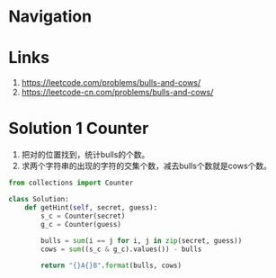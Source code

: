 # Navigation

# Links
1. https://leetcode.com/problems/bulls-and-cows/
2. https://leetcode-cn.com/problems/bulls-and-cows/


# Solution 1 Counter
1. 把对的位置找到，统计bulls的个数。
2. 求两个字符串的出现的字符的交集个数，减去bulls个数就是cows个数。

```python
from collections import Counter

class Solution:
    def getHint(self, secret, guess):
        s_c = Counter(secret)
        g_c = Counter(guess)
        
        bulls = sum(i == j for i, j in zip(secret, guess))
        cows = sum((s_c & g_c).values()) - bulls

        return "{}A{}B".format(bulls, cows)
```